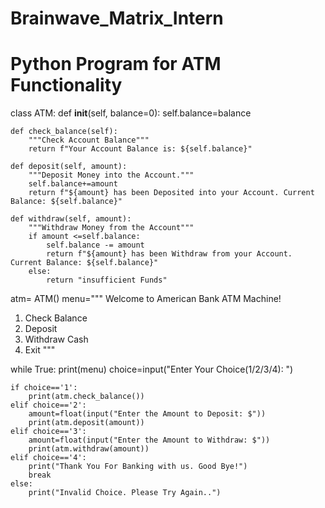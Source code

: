 # Brainwave_Matrix_Intern
# Python Program for ATM Functionality
class ATM:
    def __init__(self, balance=0):
        self.balance=balance

    def check_balance(self):
        """Check Account Balance"""
        return f"Your Account Balance is: ${self.balance}"
    
    def deposit(self, amount):
        """Deposit Money into the Account."""
        self.balance+=amount
        return f"${amount} has been Deposited into your Account. Current Balance: ${self.balance}"
    
    def withdraw(self, amount):
        """Withdraw Money from the Account"""
        if amount <=self.balance:
            self.balance -= amount
            return f"${amount} has been Withdraw from your Account. Current Balance: ${self.balance}"
        else:
            return "insufficient Funds"
        
atm= ATM()
menu="""
Welcome to American Bank ATM Machine!
1. Check Balance
2. Deposit
3. Withdraw Cash
4. Exit
"""

while True:
    print(menu)
    choice=input("Enter Your Choice(1/2/3/4):  ")

    if choice=='1':
        print(atm.check_balance())
    elif choice=='2':
        amount=float(input("Enter the Amount to Deposit: $"))
        print(atm.deposit(amount))
    elif choice=='3':
        amount=float(input("Enter the Amount to Withdraw: $"))
        print(atm.withdraw(amount))
    elif choice=='4':
        print("Thank You For Banking with us. Good Bye!")
        break
    else:
        print("Invalid Choice. Please Try Again..")


